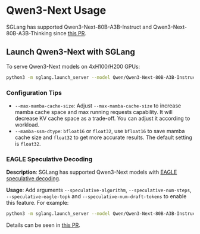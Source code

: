 # Qwen3-Next Usage

SGLang has supported Qwen3-Next-80B-A3B-Instruct and Qwen3-Next-80B-A3B-Thinking since [this PR](https://github.com/sgl-project/sglang/pull/10233).

## Launch Qwen3-Next with SGLang

To serve Qwen3-Next models on 4xH100/H200 GPUs:

```bash
python3 -m sglang.launch_server --model Qwen/Qwen3-Next-80B-A3B-Instruct --tp 4
```

### Configuration Tips
- `--max-mamba-cache-size`: Adjust `--max-mamba-cache-size` to increase mamba cache space and max running requests capability. It will decrease KV cache space as a trade-off. You can adjust it according to workload.
- `--mamba-ssm-dtype`: `bfloat16` or `float32`, use `bfloat16` to save mamba cache size and `float32` to get more accurate results. The default setting is `float32`.

### EAGLE Speculative Decoding
**Description**: SGLang has supported Qwen3-Next models with [EAGLE speculative decoding](https://docs.sglang.ai/backend/speculative_decoding.html#EAGLE-Decoding).

**Usage**:
Add arguments `--speculative-algorithm`, `--speculative-num-steps`, `--speculative-eagle-topk` and `--speculative-num-draft-tokens` to enable this feature. For example:

``` bash
python3 -m sglang.launch_server --model Qwen/Qwen3-Next-80B-A3B-Instruct --tp 4 --speculative-num-steps 3  --speculative-eagle-topk 1  --speculative-num-draft-tokens 4 --speculative-algo NEXTN
```

Details can be seen in [this PR](https://github.com/sgl-project/sglang/pull/10233).
